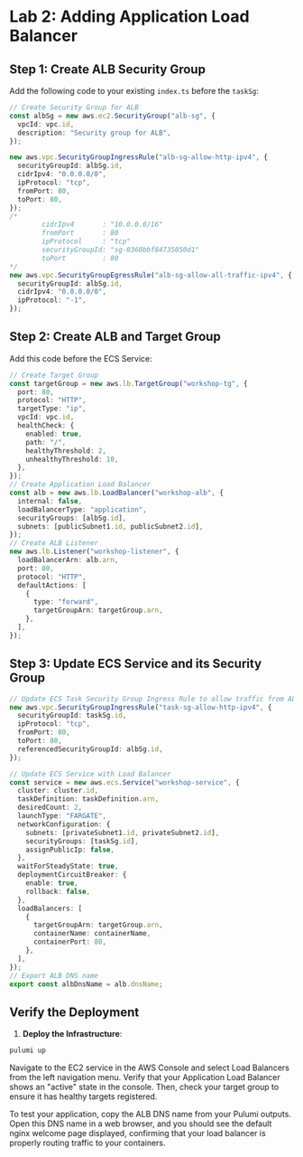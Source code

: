 # Lab 2: Adding Application Load Balancer

## Step 1: Create ALB Security Group

Add the following code to your existing `index.ts` before the `taskSg`:
```typescript
// Create Security Group for ALB
const albSg = new aws.ec2.SecurityGroup("alb-sg", {
  vpcId: vpc.id,
  description: "Security group for ALB",
});

new aws.vpc.SecurityGroupIngressRule("alb-sg-allow-http-ipv4", {
  securityGroupId: albSg.id,
  cidrIpv4: "0.0.0.0/0",
  ipProtocol: "tcp",
  fromPort: 80,
  toPort: 80,
});
/*
        cidrIpv4       : "10.0.0.0/16"
        fromPort       : 80
        ipProtocol     : "tcp"
        securityGroupId: "sg-0360bbf84735050d1"
        toPort         : 80
*/
new aws.vpc.SecurityGroupEgressRule("alb-sg-allow-all-traffic-ipv4", {
  securityGroupId: albSg.id,
  cidrIpv4: "0.0.0.0/0",
  ipProtocol: "-1",
});
```

## Step 2: Create ALB and Target Group
Add this code before the ECS Service:
```typescript
// Create Target Group
const targetGroup = new aws.lb.TargetGroup("workshop-tg", {
  port: 80,
  protocol: "HTTP",
  targetType: "ip",
  vpcId: vpc.id,
  healthCheck: {
    enabled: true,
    path: "/",
    healthyThreshold: 2,
    unhealthyThreshold: 10,
  },
});
// Create Application Load Balancer
const alb = new aws.lb.LoadBalancer("workshop-alb", {
  internal: false,
  loadBalancerType: "application",
  securityGroups: [albSg.id],
  subnets: [publicSubnet1.id, publicSubnet2.id],
});
// Create ALB Listener
new aws.lb.Listener("workshop-listener", {
  loadBalancerArn: alb.arn,
  port: 80,
  protocol: "HTTP",
  defaultActions: [
    {
      type: "forward",
      targetGroupArn: targetGroup.arn,
    },
  ],
});
```

## Step 3: Update ECS Service and its Security Group
```typescript
// Update ECS Task Security Group Ingress Rule to allow traffic from ALB
new aws.vpc.SecurityGroupIngressRule("task-sg-allow-http-ipv4", {
  securityGroupId: taskSg.id,
  ipProtocol: "tcp",
  fromPort: 80,
  toPort: 80,
  referencedSecurityGroupId: albSg.id,
});
```
```typescript
// Update ECS Service with Load Balancer
const service = new aws.ecs.Service("workshop-service", {
  cluster: cluster.id,
  taskDefinition: taskDefinition.arn,
  desiredCount: 2,
  launchType: "FARGATE",
  networkConfiguration: {
    subnets: [privateSubnet1.id, privateSubnet2.id],
    securityGroups: [taskSg.id],
    assignPublicIp: false,
  },
  waitForSteadyState: true,
  deploymentCircuitBreaker: {
    enable: true,
    rollback: false,
  },
  loadBalancers: [
    {
      targetGroupArn: targetGroup.arn,
      containerName: containerName,
      containerPort: 80,
    },
  ],
});
// Export ALB DNS name
export const albDnsName = alb.dnsName;
```

## Verify the Deployment

1. **Deploy the Infrastructure**:
```bash
pulumi up
```

Navigate to the EC2 service in the AWS Console and select Load Balancers from the left navigation menu. Verify that your Application Load Balancer shows an "active" state in the console. Then, check your target group to ensure it has healthy targets registered.

To test your application, copy the ALB DNS name from your Pulumi outputs. Open this DNS name in a web browser, and you should see the default nginx welcome page displayed, confirming that your load balancer is properly routing traffic to your containers.
